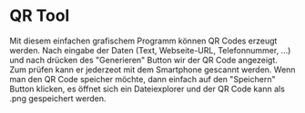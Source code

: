# QR Tool

Mit diesem einfachen grafischem Programm können QR Codes erzeugt werden.
Nach eingabe der Daten (Text, Webseite-URL, Telefonnummer, ...) und nach drücken des "Generieren" Button wir der QR Code angezeigt.
Zum prüfen kann er jederzeot mit dem Smartphone gescannt werden.
Wenn man den QR Code speicher möchte, dann einfach auf den "Speichern" Button klicken, es öffnet sich ein Dateiexplorer und der QR Code kann als .png gespeichert werden.
